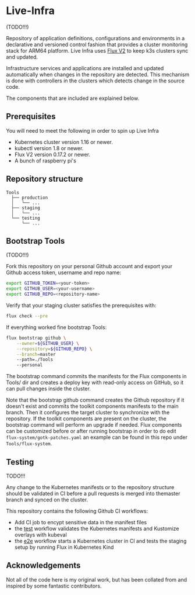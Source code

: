# Live-Infra

(TODO!!!)

Repository of application definitions, configurations and environments in a declarative and versioned control fashion that provides a cluster monitoring stack for ARM64 platform. Live Infra uses [Flux V2](https://fluxcd.io/) to keep k3s clusters sync and updated. 

Infrastructure services and applications are installed and updated automatically when changes in the repository are detected. This mechanism is done with controllers in the clusters which detects change in the source code.

The components that are included are explained below.

## Prerequisites

You will need to meet the following in order to spin up Live Infra

- Kubernetes cluster version 1.16 or newer.
- kubectl version 1.8 or newer.
- Flux V2 version 0.17.2 or newer.
- A bunch of raspberry pi's

## Repository structure
```
Tools
  ├── production
  │   └── ...
  ├── staging
  │   └── ...
  └── testing
      └── ...
```
## Bootstrap Tools

(TODO!!!)

Fork this repository on your personal Github account and export your Github access token, username and repo name:

```bash
export GITHUB_TOKEN=<your-token>
export GITHUB_USER=<your-username>
export GITHUB_REPO=<repository-name>
```

Verify that your staging cluster satisfies the prerequisites with:

```bash
flux check --pre
```

If everything worked fine bootstrap Tools:

```bash
flux bootstrap github \
    --owner=${GITHUB_USER} \
    --repository=${GITHUB_REPO} \
    --branch=master   
    --path=./Tools 
    --personal
```

The bootstrap command commits the manifests for the Flux components in Tools/ dir and creates a deploy key with read-only access on GitHub, so it can pull changes inside the cluster. 

Note that the bootstrap github command creates the Github repository if it doesn't exist and commits the toolkit components manifests to the main branch. Then it configures the target cluster to synchronize with the repository. If the toolkit components are present on the cluster, the bootstrap command will perform an upgrade if needed. Flux components can be customized before or after running bootstrap in order to do edit `flux-system/gotk-patches.yaml` an example can be found in this repo under `Tools/flux-system`.


## Testing

TODO!!!

Any change to the Kubernetes manifests or to the repository structure should be validated in CI before a pull requests is merged into themaster branch and synced on the cluster.

This repository contains the following Github CI workflows:
* Add CI job to encypt sensitive data in the manifest files
* the [test](./.github/workflows/test.yaml) workflow validates the Kubernetes manifests and Kustomize overlays with kubeval
* the [e2e](./.github/workflows/e2e.yaml) workflow starts a Kubernetes cluster in CI and tests the staging setup by running Flux in Kubernetes Kind

## Acknowledgements

Not all of the code here is my original work, but has been collated from and inspired by some fantastic contributors.

